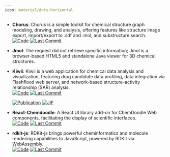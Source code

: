 ```yaml
---
icon: material/dots-horizontal
---
```





- **Chorus**: Chorus is a simple toolkit for chemical structure graph modeling, drawing, and analysis, offering features like structure image export, import/export to .sdf and .mol, and substructure search.  
    [![Code](https://img.shields.io/github/stars/mojaie/chorus?style=for-the-badge&logo=github)](https://github.com/mojaie/chorus) 
    [![Last Commit](https://img.shields.io/github/last-commit/mojaie/chorus?style=for-the-badge&logo=github)](https://github.com/mojaie/chorus) 




- **Jmol**: The request did not retrieve specific information; Jmol is a browser-based HTML5 and standalone Java viewer for 3D chemical structures.  




- **Kiwii**: Kiwii is a web application for chemical data analysis and visualization, featuring drug candidate data profiling, data integration via Flashflood web server, and network-based structure-activity relationship (SAR) analysis.  
    [![Code](https://img.shields.io/github/stars/mojaie/kiwiii?tab=readme-ov-file?style=for-the-badge&logo=github)](https://github.com/mojaie/kiwiii?tab=readme-ov-file) 
    [![Last Commit](https://img.shields.io/github/last-commit/mojaie/kiwiii?tab=readme-ov-file?style=for-the-badge&logo=github)](https://github.com/mojaie/kiwiii?tab=readme-ov-file) 

    [![Publication](https://img.shields.io/badge/Publication-Citations:67-blue?style=for-the-badge&logo=bookstack)](https://doi.org/10.1007/s10822-014-9760-0) 
    [![JIF](https://img.shields.io/badge/Impact_Factor-3.00-purple?style=for-the-badge&logo=academia)](https://doi.org/10.1007/s10822-014-9760-0)



- **React-Chemdoodle**: A React UI library add-on for ChemDoodle Web components, facilitating the display of scientific interfaces.  
    [![Code](https://img.shields.io/github/stars/melaniebrgr/react-chemdoodleweb?style=for-the-badge&logo=github)](https://github.com/melaniebrgr/react-chemdoodleweb) 
    [![Last Commit](https://img.shields.io/github/last-commit/melaniebrgr/react-chemdoodleweb?style=for-the-badge&logo=github)](https://github.com/melaniebrgr/react-chemdoodleweb) 




- **rdkit-js**: RDKit-js brings powerful cheminformatics and molecule rendering capabilities to JavaScript, powered by RDKit via WebAssembly.  
    [![Code](https://img.shields.io/github/stars/rdkit/rdkit-js?style=for-the-badge&logo=github)](https://github.com/rdkit/rdkit-js) 
    [![Last Commit](https://img.shields.io/github/last-commit/rdkit/rdkit-js?style=for-the-badge&logo=github)](https://github.com/rdkit/rdkit-js) 



